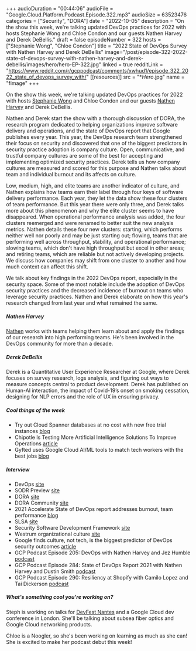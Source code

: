 +++
audioDuration = "00:44:06"
audioFile = "Google.Cloud.Platform.Podcast.Episode.322.mp3"
audioSize = 63523476
categories = ["Security", "DORA"]
date = "2022-10-05"
description = "On the show this week, we're talking updated DevOps practices for 2022 with hosts Stephanie Wong and Chloe Condon and our guests Nathen Harvey and Derek DeBellis."
draft = false
episodeNumber = 322
hosts = ["Stephanie Wong", "Chloe Condon"]
title = "2022 State of DevOps Survey with Nathen Harvey and Derek DeBellis"
image="/post/episode-322-2022-state-of-devops-survey-with-nathen-harvey-and-derek-debellis/images/hero/hero-EP-322.jpg"
linked = true
redditLink = "https://www.reddit.com/r/gcppodcast/comments/xwhud1/episode_322_2022_state_of_devops_survey_with/"
[[resources]]
  src = "**Hero*.jpg"
  name = "fimage"
+++

On the show this week, we're talking updated DevOps practices for 2022 with hosts [Stephanie Wong](https://twitter.com/stephr_wong) and Chloe Condon and our guests [Nathen Harvey](https://twitter.com/nathenharvey) and Derek DeBellis.

Nathen and Derek start the show with a thorough discussion of DORA, the research program dedicated to helping organizations improve software delivery and operations, and the state of DevOps report that Google publishes every year. This year, the DevOps research team strengthened their focus on security and discovered that one of the biggest predictors in security practice adoption is company culture. Open, communicative, and trustful company cultures are some of the best for accepting and implementing optimized security practices. Derek tells us how company cultures are measured and scored for this purpose and Nathen talks about team and individual burnout and its affects on culture. 

Low, medium, high, and elite teams are another indicator of culture, and Nathen explains how teams earn their label through four keys of software delivery performance.  Each year, they let the data show these four clusters of team performance. But this year there were only three, and Derek talks more about this phenomenon and why the elite cluster seems to have disappeared. When operational performance analysis was added, the four clusters reemerged and were renamed to better suit the new analysis metrics. Nathen details these four new clusters: starting, which performs neither well nor poorly and may be just starting out; flowing, teams that are performing well across throughput, stability, and operational performance; slowing teams, which don't have high throughput but excel in other areas; and retiring teams, which are reliable but not actively developing projects. We discuss how companies may shift from one cluster to another and how much context can affect this shift.

We talk about key findings in the 2022 DevOps report, especially in the security space. Some of the most notable include the adoption of DevOps security practices and the decreased incidence of burnout on teams who leverage security practices. Nathen and Derek elaborate on how this year's research changed from last year and what remained the same.
 
##### Nathen Harvey

[Nathen](https://twitter.com/nathenharvey) works with teams helping them learn about and apply the findings of our research into high performing teams.  He's been involved in the DevOps community for more than a decade.  

##### Derek DeBellis

Derek is a Quantitative User Experience Researcher at Google, where Derek focuses on survey research, logs analysis, and figuring out ways to measure concepts central to product development. Derek has published on Human-AI interaction, the impact of Covid-19’s onset on smoking cessation, designing for NLP errors and the role of UX in ensuring privacy.

##### Cool things of the week

* Try out Cloud Spanner databases at no cost with new free trial instances [blog](https://cloud.google.com/blog/products/spanner/try-cloud-spanner-databases)
* Chipotle Is Testing More Artificial Intelligence Solutions To Improve Operations [article](https://www.forbes.com/sites/aliciakelso/2022/09/27/chipotle-is-testing-more-artificial-intelligence-solutions-to-improve-operations/?sh=25485e8851f9)
* Gyfted uses Google Cloud AI/ML tools to match tech workers with the best jobs [blog](https://cloud.google.com/blog/topics/startups/how-gyfted-uses-google-cloud-aiml-tools)
 
##### Interview

* DevOps [site](https://cloud.google.com/devops)
* SODR Preview [site](https://goto.google.com/ent-dev-sodr-2021-preview)
* DORA [site](https://goto.google.com/dora-sodr-2021)
* DORA Community [site](https://sites.google.com/view/doracommunity)
* 2021 Accelerate State of DevOps report addresses burnout, team performance [blog](https://cloud.google.com/blog/products/devops-sre/announcing-dora-2021-accelerate-state-of-devops-report)
* SLSA [site](https://slsa.dev)
* Security Software Development Framework [site](https://goo.gle/ssdf)
* Westrum organizational culture [site](https://cloud.google.com/architecture/devops/devops-culture-westrum-organizational-culture)
* Google finds culture, not tech, is the biggest predictor of DevOps security outcomes [article](https://siliconangle.com/2022/09/28/google-finds-culture-not-tech-biggest-predictor-devsec-outcomes/)
* GCP Podcast Episode 205: DevOps with Nathen Harvey and Jez Humble [podcast](https://www.gcppodcast.com/post/episode-205-devops-with-nathen-harvey-and-jez-humble/)
* GCP Podcast Episode 284: State of DevOps Report 2021 with Nathen Harvey and Dustin Smith [podcast](https://www.gcppodcast.com/post/episode-284-state-of-devops-report-2021-with-nathen-harvey-and-dustin-smith/)
* GCP Podcast Episode 290: Resiliency at Shopify with Camilo Lopez and Tai Dickerson [podcast](https://www.gcppodcast.com/post/episode-290-resiliency-at-shopify-with-camilo-lopez-and-tai-dickerson/)

##### What's something cool you're working on?

Steph is working on talks for [DevFest Nantes](https://devfest.gdgnantes.com/en/) and a Google Cloud dev conference in London. She'll be talking about subsea fiber optics and Google Cloud networking products.

Chloe is a Noogler, so she's been working on learning as much as she can! She is excited to make her podcast debut this week!

